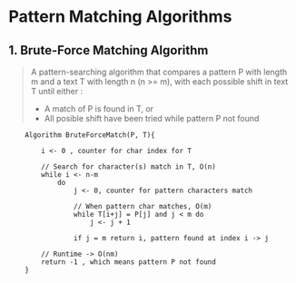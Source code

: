 # Pattern Matching Algorithms

## 1. Brute-Force Matching Algorithm

> A pattern-searching algorithm that compares a pattern P with length m and a text T with length n (n >= m), with each possible shift in text T until either :
> * A match of P is found in T, or
> * All posible shift have been tried while pattern P not found

```
    Algorithm BruteForceMatch(P, T){

        i <- 0 , counter for char index for T

        // Search for character(s) match in T, O(n)
        while i <- n-m
            do
                j <- 0, counter for pattern characters match

                // When pattern char matches, O(m)
                while T[i+j] = P[j] and j < m do
                    j <- j + 1

                if j = m return i, pattern found at index i -> j

        // Runtime -> O(nm)
        return -1 , which means pattern P not found 
    }
```